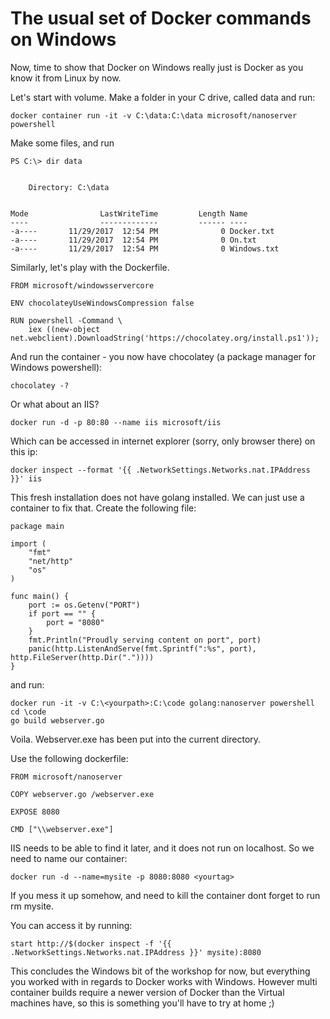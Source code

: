 # The usual set of Docker commands on Windows

Now, time to show that Docker on Windows really just is Docker as you know it from Linux by now. 

Let's start with volume. Make a folder in your C drive, called data and run:  

```
docker container run -it -v C:\data:C:\data microsoft/nanoserver powershell
```

Make some files, and run
```
PS C:\> dir data


    Directory: C:\data


Mode                LastWriteTime         Length Name
----                -------------         ------ ----
-a----       11/29/2017  12:54 PM              0 Docker.txt
-a----       11/29/2017  12:54 PM              0 On.txt
-a----       11/29/2017  12:54 PM              0 Windows.txt
```

Similarly, let's play with the Dockerfile. 
```
FROM microsoft/windowsservercore

ENV chocolateyUseWindowsCompression false

RUN powershell -Command \
    iex ((new-object net.webclient).DownloadString('https://chocolatey.org/install.ps1'));
```

And run the container - you now have chocolatey (a package manager for Windows powershell): 
```
chocolatey -?
``` 

Or what about an IIS? 
```
docker run -d -p 80:80 --name iis microsoft/iis
```

Which can be accessed in internet explorer (sorry, only browser there) on this ip: 
```
docker inspect --format '{{ .NetworkSettings.Networks.nat.IPAddress }}' iis
```

This fresh installation does not have golang installed. We can just use a container to fix that. 
Create the following file: 
```
package main

import (
    "fmt"
    "net/http"
    "os"
)

func main() {
    port := os.Getenv("PORT")
    if port == "" {
        port = "8080"
    }
    fmt.Println("Proudly serving content on port", port)
    panic(http.ListenAndServe(fmt.Sprintf(":%s", port), http.FileServer(http.Dir("."))))
}
```
and run: 

```
docker run -it -v C:\<yourpath>:C:\code golang:nanoserver powershell
cd \code
go build webserver.go
```

Voila. Webserver.exe has been put into the current directory. 

Use the following dockerfile: 
```
FROM microsoft/nanoserver

COPY webserver.go /webserver.exe

EXPOSE 8080

CMD ["\\webserver.exe"]
```

IIS needs to be able to find it later, and it does not run on localhost. So we need to name our container: 
```
docker run -d --name=mysite -p 8080:8080 <yourtag>
```

If you mess it up somehow, and need to kill the container dont forget to run rm mysite. 

You can access it by running: 
```
start http://$(docker inspect -f '{{ .NetworkSettings.Networks.nat.IPAddress }}' mysite):8080
```

This concludes the Windows bit of the workshop for now, but everything you worked with in regards to Docker works with Windows. 
However multi container builds require a newer version of Docker than the Virtual machines have, so this is something you'll have to try at home ;) 
